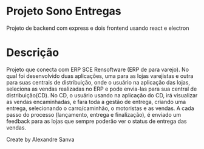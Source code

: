 # Projeto Sono Entregas

Projeto de backend com express e dois frontend usando react e electron

# Descrição

Projeto que conecta com ERP SCE Rensoftware (ERP de para varejo). No qual foi desenvolvido duas aplicações, uma para as lojas varejistas e outra para suas centrais de distribuição, onde o usuário na aplicação das lojas, seleciona as vendas realizadas no ERP e pode envia-las para sua central de distribuição(CD). No CD, o usuário usando na aplicação do CD, irá visualizar as vendas encaminhadas, e fara toda a gestão de entrega, criando uma entrega, selecionando o carro/caminhão, o motoristas e as vendas. A cada passo do processo (lançamento, entrega e finalização), é enviado um feedback para as lojas que sempre poderão ver o status de entrega das vendas.

Create by Alexandre Sanva
